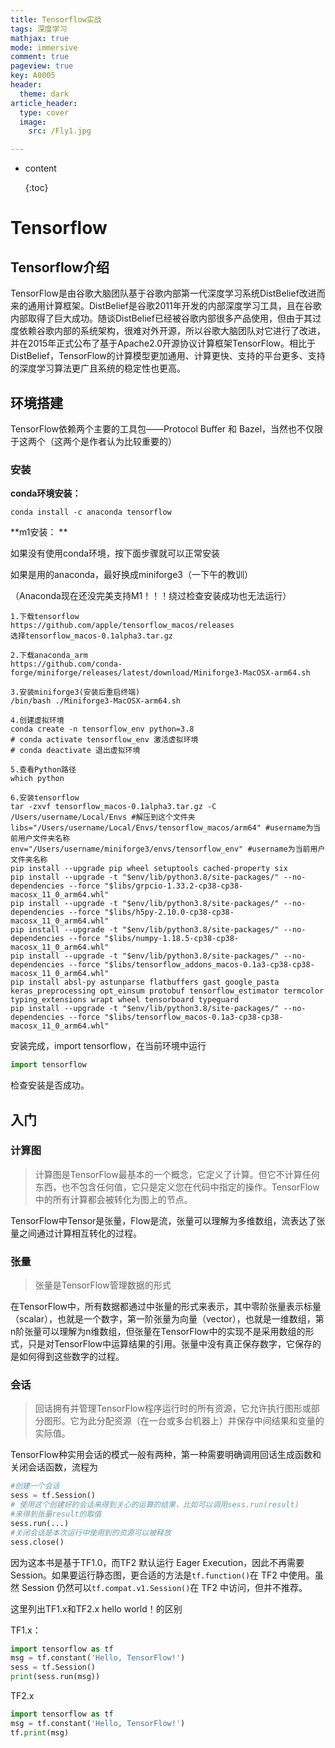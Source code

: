 ```yaml
---
title: Tensorflow实战
tags: 深度学习
mathjax: true
mode: immersive
comment: true
pageview: true
key: A0005
header:
  theme: dark
article_header:
  type: cover
  image:
    src: /Fly1.jpg

---
```


* content
  
  {:toc}

# Tensorflow

## Tensorflow介绍

TensorFlow是由谷歌大脑团队基于谷歌内部第一代深度学习系统DistBelief改进而来的通用计算框架。DistBelief是谷歌2011年开发的内部深度学习工具，且在谷歌内部取得了巨大成功。随谈DistBelief已经被谷歌内部很多产品使用，但由于其过度依赖谷歌内部的系统架构，很难对外开源，所以谷歌大脑团队对它进行了改进，并在2015年正式公布了基于Apache2.0开源协议计算框架TensorFlow。相比于DistBelief，TensorFlow的计算模型更加通用、计算更快、支持的平台更多、支持的深度学习算法更广且系统的稳定性也更高。

## 环境搭建

TensorFlow依赖两个主要的工具包——Protocol Buffer 和 Bazel，当然也不仅限于这两个（这两个是作者认为比较重要的）

### 安装

**conda环境安装：**

```
conda install -c anaconda tensorflow
```

**m1安装： **

如果没有使用conda环境，按下面步骤就可以正常安装

如果是用的anaconda，最好换成miniforge3（一下午的教训）

（Anaconda现在还没完美支持M1！！！绕过检查安装成功也无法运行）

```
1.下载tensorflow
https://github.com/apple/tensorflow_macos/releases
选择tensorflow_macos-0.1alpha3.tar.gz

2.下载anaconda_arm
https://github.com/conda-forge/miniforge/releases/latest/download/Miniforge3-MacOSX-arm64.sh

3.安装miniforge3(安装后重启终端)
/bin/bash ./Miniforge3-MacOSX-arm64.sh

4.创建虚拟环境
conda create -n tensorflow_env python=3.8
# conda activate tensorflow_env 激活虚拟环境
# conda deactivate 退出虚拟环境

5.查看Python路径
which python

6.安装tensorflow
tar -zxvf tensorflow_macos-0.1alpha3.tar.gz -C /Users/username/Local/Envs #解压到这个文件夹
libs="/Users/username/Local/Envs/tensorflow_macos/arm64" #username为当前用户文件夹名称
env="/Users/username/miniforge3/envs/tensorflow_env" #username为当前用户文件夹名称
pip install --upgrade pip wheel setuptools cached-property six
pip install --upgrade -t "$env/lib/python3.8/site-packages/" --no-dependencies --force "$libs/grpcio-1.33.2-cp38-cp38-macosx_11_0_arm64.whl"
pip install --upgrade -t "$env/lib/python3.8/site-packages/" --no-dependencies --force "$libs/h5py-2.10.0-cp38-cp38-macosx_11_0_arm64.whl"
pip install --upgrade -t "$env/lib/python3.8/site-packages/" --no-dependencies --force "$libs/numpy-1.18.5-cp38-cp38-macosx_11_0_arm64.whl"
pip install --upgrade -t "$env/lib/python3.8/site-packages/" --no-dependencies --force "$libs/tensorflow_addons_macos-0.1a3-cp38-cp38-macosx_11_0_arm64.whl"
pip install absl-py astunparse flatbuffers gast google_pasta keras_preprocessing opt_einsum protobuf tensorflow_estimator termcolor typing_extensions wrapt wheel tensorboard typeguard
pip install --upgrade -t "$env/lib/python3.8/site-packages/" --no-dependencies --force "$libs/tensorflow_macos-0.1a3-cp38-cp38-macosx_11_0_arm64.whl"
```

安装完成，import tensorflow，在当前环境中运行

``` python
import tensorflow
```

检查安装是否成功。



## 入门

### 计算图

> 计算图是TensorFlow最基本的一个概念，它定义了计算。但它不计算任何东西，也不包含任何值，它只是定义您在代码中指定的操作。TensorFlow中的所有计算都会被转化为图上的节点。

TensorFlow中Tensor是张量，Flow是流，张量可以理解为多维数组，流表达了张量之间通过计算相互转化的过程。

### 张量

> 张量是TensorFlow管理数据的形式

在TensorFlow中，所有数据都通过中张量的形式来表示，其中零阶张量表示标量（scalar），也就是一个数字，第一阶张量为向量（vector），也就是一维数组，第n阶张量可以理解为n维数组，但张量在TensorFlow中的实现不是采用数组的形式，只是对TensorFlow中运算结果的引用。张量中没有真正保存数字，它保存的是如何得到这些数字的过程。

### 会话

>  回话拥有并管理TensorFlow程序运行时的所有资源，它允许执行图形或部分图形。它为此分配资源（在一台或多台机器上）并保存中间结果和变量的实际值。

TensorFlow种实用会话的模式一般有两种，第一种需要明确调用回话生成函数和关闭会话函数，流程为

```python
#创建一个会话
sess = tf.Session()
# 使用这个创建好的会话来得到关心的运算的结果，比如可以调用sess.run(result)
#来得到张量result的取值
sess.run(...)
#关闭会话是本次运行中使用到的资源可以被释放
sess.close()
```

因为这本书是基于TF1.0，而TF2 默认运行 Eager Execution，因此不再需要 Session。如果要运行静态图，更合适的方法是`tf.function()`在 TF2 中使用。虽然 Session 仍然可以`tf.compat.v1.Session()`在 TF2 中访问，但并不推荐。

这里列出TF1.x和TF2.x hello world！的区别

TF1.x：

```python
import tensorflow as tf
msg = tf.constant('Hello, TensorFlow!')
sess = tf.Session()
print(sess.run(msg))
```

TF2.x

```python
import tensorflow as tf
msg = tf.constant('Hello, TensorFlow!')
tf.print(msg)
```

